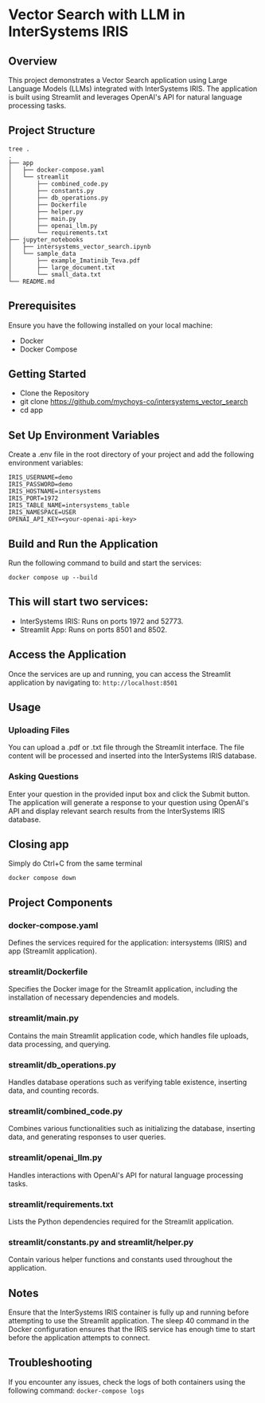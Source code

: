 # Vector Search with LLM in InterSystems IRIS

## Overview
This project demonstrates a Vector Search application using Large Language Models (LLMs) integrated with InterSystems IRIS. The application is built using Streamlit and leverages OpenAI's API for natural language processing tasks.

## Project Structure
```
tree .
.
├── app
│   ├── docker-compose.yaml
│   └── streamlit
│       ├── combined_code.py
│       ├── constants.py
│       ├── db_operations.py
│       ├── Dockerfile
│       ├── helper.py
│       ├── main.py
│       ├── openai_llm.py
│       └── requirements.txt
├── jupyter_notebooks
│   ├── intersystems_vector_search.ipynb
│   └── sample_data
│       ├── example_Imatinib_Teva.pdf
│       ├── large_document.txt
│       └── small_data.txt
└── README.md
```

## Prerequisites
Ensure you have the following installed on your local machine:
- Docker
- Docker Compose

## Getting Started
- Clone the Repository
- git clone https://github.com/mychoys-co/intersystems_vector_search
- cd app

## Set Up Environment Variables
Create a .env file in the root directory of your project and add the following environment variables:
```
IRIS_USERNAME=demo
IRIS_PASSWORD=demo
IRIS_HOSTNAME=intersystems
IRIS_PORT=1972
IRIS_TABLE_NAME=intersystems_table
IRIS_NAMESPACE=USER
OPENAI_API_KEY=<your-openai-api-key>
```

## Build and Run the Application
Run the following command to build and start the services:
```
docker compose up --build
```

## This will start two services:
- InterSystems IRIS: Runs on ports 1972 and 52773.
- Streamlit App: Runs on ports 8501 and 8502.

## Access the Application
Once the services are up and running, you can access the Streamlit application by navigating to:
`
http://localhost:8501
`

## Usage

### Uploading Files
You can upload a .pdf or .txt file through the Streamlit interface.
The file content will be processed and inserted into the InterSystems IRIS database.

### Asking Questions
Enter your question in the provided input box and click the Submit button.
The application will generate a response to your question using OpenAI's API and display relevant search results from the InterSystems IRIS database.

## Closing app
Simply do Ctrl+C from the same terminal
```
docker compose down
```

## Project Components

### docker-compose.yaml
Defines the services required for the application: intersystems (IRIS) and app (Streamlit application).

### streamlit/Dockerfile
Specifies the Docker image for the Streamlit application, including the installation of necessary dependencies and models.

### streamlit/main.py
Contains the main Streamlit application code, which handles file uploads, data processing, and querying.

### streamlit/db_operations.py
Handles database operations such as verifying table existence, inserting data, and counting records.

### streamlit/combined_code.py
Combines various functionalities such as initializing the database, inserting data, and generating responses to user queries.

### streamlit/openai_llm.py
Handles interactions with OpenAI's API for natural language processing tasks.

### streamlit/requirements.txt
Lists the Python dependencies required for the Streamlit application.

### streamlit/constants.py and streamlit/helper.py
Contain various helper functions and constants used throughout the application.

## Notes
Ensure that the InterSystems IRIS container is fully up and running before attempting to use the Streamlit application.
The sleep 40 command in the Docker configuration ensures that the IRIS service has enough time to start before the application attempts to connect.

## Troubleshooting
If you encounter any issues, check the logs of both containers using the following command:
`
docker-compose logs
`
